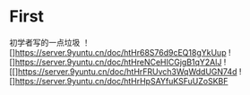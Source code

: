 # First
初学者写的一点垃圾
！[]https://server.9yuntu.cn/doc/htHr68S76d9cEQ18gYkUup
![]https://server.9yuntu.cn/doc/htHreNCeHICGjgB1qY2AlJ
![[]https://server.9yuntu.cn/doc/htHrFRUvch3WqWddUGN74d
![]https://server.9yuntu.cn/doc/htHrHpSAYfuKSFuUZoSKBF
